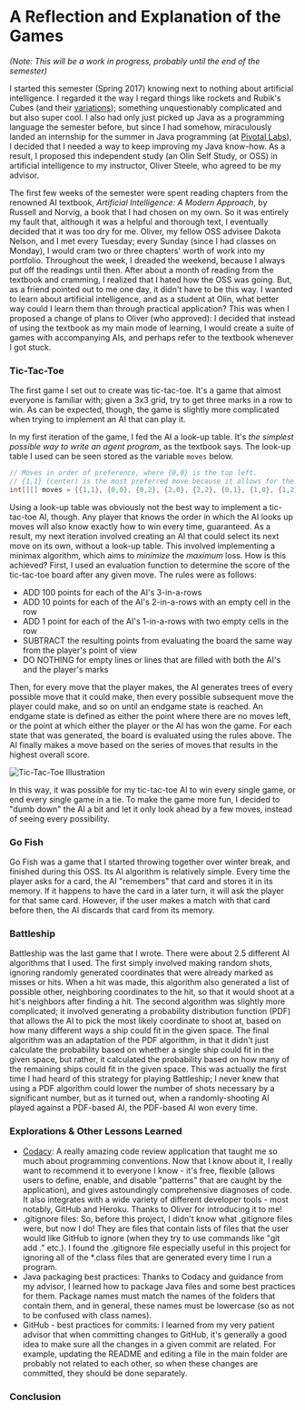 # A Reflection and Explanation of the Games
*(Note: This will be a work in progress, probably until the end of the semester)*

I started this semester (Spring 2017) knowing next to nothing about artificial intelligence. I regarded it the way I regard things like rockets and Rubik's Cubes (and their [variations](https://www.quora.com/Complexity-What-is-the-most-complicated-thing-ever)); something unquestionably complicated and but also super cool. I also had only just picked up Java as a programming language the semester before, but since I had somehow, miraculously landed an internship for the summer in Java programming (at [Pivotal Labs](https://pivotal.io/labs)), I decided that I needed a way to keep improving my Java know-how. As a result, I proposed this independent study (an Olin Self Study, or OSS) in artificial intelligence to my instructor, Oliver Steele, who agreed to be my advisor.

The first few weeks of the semester were spent reading chapters from the renowned AI textbook, *Artificial Intelligence: A Modern Approach*, by Russell and Norvig, a book that I had chosen on my own. So it was entirely my fault that, although it was a helpful and thorough text, I eventually decided that it was too dry for me. Oliver, my fellow OSS advisee Dakota Nelson, and I met every Tuesday; every Sunday (since I had classes on Monday), I would cram two or three chapters' worth of work into my portfolio. Throughout the week, I dreaded the weekend, because I always put off the readings until then. After about a month of reading from the textbook and cramming, I realized that I hated how the OSS was going. But, as a friend pointed out to me one day, it didn't have to be this way. I wanted to learn about artificial intelligence, and as a student at Olin, what better way could I learn them than through practical application? This was when I proposed a change of plans to Oliver (who approved): I decided that instead of using the textbook as my main mode of learning, I would create a suite of games with accompanying AIs, and perhaps refer to the textbook whenever I got stuck.

### Tic-Tac-Toe
The first game I set out to create was tic-tac-toe. It's a game that almost everyone is familiar with; given a 3x3 grid, try to get three marks in a row to win. As can be expected, though, the game is slightly more complicated when trying to implement an AI that can play it.

In my first iteration of the game, I fed the AI a look-up table. It's *the simplest possible way to write an agent program*, as the textbook says. The look-up table I used can be seen stored as the variable `moves` below.

```java
// Moves in order of preference, where {0,0} is the top left.
// {1,1} (center) is the most preferred move because it allows for the most possible future moves
int[][] moves = {{1,1}, {0,0}, {0,2}, {2,0}, {2,2}, {0,1}, {1,0}, {1,2}, {2,1}};
```

Using a look-up table was obviously not the best way to implement a tic-tac-toe AI, though. Any player that knows the order in which the AI looks up moves will also know exactly how to win every time, guaranteed. As a result, my next iteration involved creating an AI that could select its next move on its own, without a look-up table. This involved implementing a minimax algorithm, which aims to *minimize* the *maximum* loss. How is this achieved? First, I used an evaluation function to determine the score of the tic-tac-toe board after any given move. The rules were as follows:

* ADD 100 points for each of the AI's 3-in-a-rows
* ADD 10 points for each of the AI's 2-in-a-rows with an empty cell in the row
* ADD 1 point for each of the AI's 1-in-a-rows with two empty cells in the row
* SUBTRACT the resulting points from evaluating the board the same way from the player's point of view
* DO NOTHING for empty lines or lines that are filled with both the AI's and the player's marks

Then, for every move that the player makes, the AI generates trees of every possible move that it could make, then every possible subsequent move the player could make, and so on until an endgame state is reached. An endgame state is defined as either the point where there are no moves left, or the point at which either the player or the AI has won the game. For each state that was generated, the board is evaluated using the rules above. The AI finally makes a move based on the series of moves that results in the highest overall score.

![Tic-Tac-Toe Illustration](http://i.imgur.com/p1iWwen.png)

In this way, it was possible for my tic-tac-toe AI to win every single game, or end every single game in a tie. To make the game more fun, I decided to "dumb down" the AI a bit and let it only look ahead by a few moves, instead of seeing every possibility.

### Go Fish
Go Fish was a game that I started throwing together over winter break, and finished during this OSS. Its AI algorithm is relatively simple. Every time the player asks for a card, the AI "remembers" that card and stores it in its memory. If it happens to have the card in a later turn, it will ask the player for that same card. However, if the user makes a match with that card before then, the AI discards that card from its memory.

### Battleship
Battleship was the last game that I wrote. There were about 2.5 different AI algorithms that I used. The first simply involved making random shots, ignoring randomly generated coordinates that were already marked as misses or hits. When a hit was made, this algorithm also generated a list of possible other, neighboring coordinates to the hit, so that it would shoot at a hit's neighbors after finding a hit. The second algorithm was slightly more complicated; it involved generating a probability distribution function (PDF) that allows the AI to pick the most likely coordinate to shoot at, based on how many different ways a ship could fit in the given space. The final algorithm was an adaptation of the PDF algorithm, in that it didn't just calculate the probability based on whether a single ship could fit in the given space, but rather, it calculated the probability based on how many of the remaining ships could fit in the given space. This was actually the first time I had heard of this strategy for playing Battleship; I never knew that using a PDF algorithm could lower the number of shots necessary by a significant number, but as it turned out, when a randomly-shooting AI played against a PDF-based AI, the PDF-based AI won every time.

### Explorations & Other Lessons Learned
* [Codacy](https://www.codacy.com): A really amazing code review application that taught me so much about programming conventions. Now that I know about it, I really want to recommend it to everyone I know - it's free, flexible (allows users to define, enable, and disable "patterns" that are caught by the application), and gives astoundingly comprehensive diagnoses of code. It also integrates with a wide variety of different developer tools - most notably, GitHub and Heroku. Thanks to Oliver for introducing it to me!
* .gitignore files: So, before this project, I didn't know what .gitignore files were, but now I do! They are files that contain lists of files that the user would like GitHub to ignore (when they try to use commands like "git add ." etc.). I found the .gitignore file especially useful in this project for ignoring all of the *.class files that are generated every time I run a program.
* Java packaging best practices: Thanks to Codacy and guidance from my advisor, I learned how to package Java files and some best practices for them. Package names must match the names of the folders that contain them, and in general, these names must be lowercase (so as not to be confused with class names).
* GitHub - best practices for commits: I learned from my very patient advisor that when committing changes to GitHub, it's generally a good idea to make sure all the changes in a given commit are related. For example, updating the README and editing a file in the main folder are probably not related to each other, so when these changes are committed, they should be done separately.

### Conclusion
